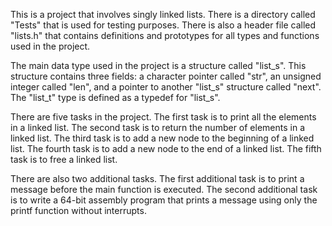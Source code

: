 This is a project that involves singly linked lists. There is a directory called "Tests" that is used for testing purposes. There is also a header file called "lists.h" that contains definitions and prototypes for all types and functions used in the project.

The main data type used in the project is a structure called "list_s". This structure contains three fields: a character pointer called "str", an unsigned integer called "len", and a pointer to another "list_s" structure called "next". The "list_t" type is defined as a typedef for "list_s".

There are five tasks in the project. The first task is to print all the elements in a linked list. The second task is to return the number of elements in a linked list. The third task is to add a new node to the beginning of a linked list. The fourth task is to add a new node to the end of a linked list. The fifth task is to free a linked list. 

There are also two additional tasks. The first additional task is to print a message before the main function is executed. The second additional task is to write a 64-bit assembly program that prints a message using only the printf function without interrupts.
